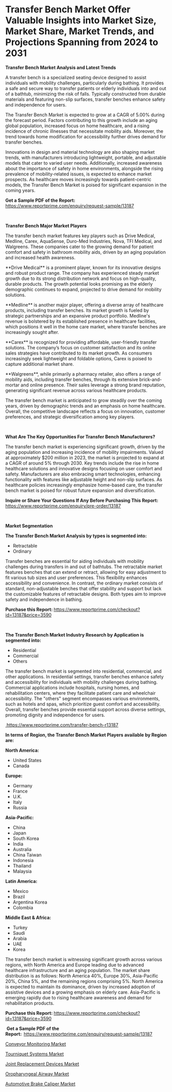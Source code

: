 <p><h1>Transfer Bench Market Offer Valuable Insights into Market Size, Market Share, Market Trends, and Projections Spanning from 2024 to 2031</h1></p><p><strong>Transfer Bench Market Analysis and Latest Trends</strong></p>
<p><p>A transfer bench is a specialized seating device designed to assist individuals with mobility challenges, particularly during bathing. It provides a safe and secure way to transfer patients or elderly individuals into and out of a bathtub, minimizing the risk of falls. Typically constructed from durable materials and featuring non-slip surfaces, transfer benches enhance safety and independence for users.</p><p>The Transfer Bench Market is expected to grow at a CAGR of 5.00% during the forecast period. Factors contributing to this growth include an aging global population, increased focus on home healthcare, and a rising incidence of chronic illnesses that necessitate mobility aids. Moreover, the trend towards home modification for accessibility further drives demand for transfer benches.</p><p>Innovations in design and material technology are also shaping market trends, with manufacturers introducing lightweight, portable, and adjustable models that cater to varied user needs. Additionally, increased awareness about the importance of safety in home environments, alongside the rising prevalence of mobility-related issues, is expected to enhance market prospects. As healthcare moves increasingly towards patient-centric models, the Transfer Bench Market is poised for significant expansion in the coming years.</p></p>
<p><strong>Get a Sample PDF of the Report:&nbsp;</strong> <a href="https://www.reportprime.com/enquiry/request-sample/13187?utm_campaign=11&utm_medium=2&utm_source=Github&utm_content=ia&utm_term=25122024&utm_id=transfer-bench">https://www.reportprime.com/enquiry/request-sample/13187</a></p>
<p>&nbsp;</p>
<p><strong>Transfer Bench Major Market Players</strong></p>
<p><p>The transfer bench market features key players such as Drive Medical, Medline, Carex, AquaSense, Duro-Med Industries, Nova, TFI Medical, and Walgreens. These companies cater to the growing demand for patient comfort and safety in bathroom mobility aids, driven by an aging population and increased health awareness.</p><p>**Drive Medical** is a prominent player, known for its innovative designs and robust product range. The company has experienced steady market growth due to its strong distribution network and focus on high-quality, durable products. The growth potential looks promising as the elderly demographic continues to expand, projected to drive demand for mobility solutions.</p><p>**Medline** is another major player, offering a diverse array of healthcare products, including transfer benches. Its market growth is fueled by strategic partnerships and an expansive product portfolio. Medline's revenue is bolstered by its established presence in healthcare facilities, which positions it well in the home care market, where transfer benches are increasingly sought after.</p><p>**Carex** is recognized for providing affordable, user-friendly transfer solutions. The company’s focus on customer satisfaction and its online sales strategies have contributed to its market growth. As consumers increasingly seek lightweight and foldable options, Carex is poised to capture additional market share.</p><p>**Walgreens**, while primarily a pharmacy retailer, also offers a range of mobility aids, including transfer benches, through its extensive brick-and-mortar and online presence. Their sales leverage a strong brand reputation, generating significant revenue across various healthcare products.</p><p>The transfer bench market is anticipated to grow steadily over the coming years, driven by demographic trends and an emphasis on home healthcare. Overall, the competitive landscape reflects a focus on innovation, customer preferences, and strategic diversification among key players.</p></p>
<p>&nbsp;</p>
<p><strong>What Are The Key Opportunities For Transfer Bench Manufacturers?</strong></p>
<p><p>The transfer bench market is experiencing significant growth, driven by the aging population and increasing incidence of mobility impairments. Valued at approximately $200 million in 2023, the market is projected to expand at a CAGR of around 5% through 2030. Key trends include the rise in home healthcare solutions and innovative designs focusing on user comfort and safety. Manufacturers are also embracing smart technologies, enhancing functionality with features like adjustable height and non-slip surfaces. As healthcare policies increasingly emphasize home-based care, the transfer bench market is poised for robust future expansion and diversification.</p></p>
<p><strong>Inquire or Share Your Questions If Any Before Purchasing This Report:</strong> <a href="https://www.reportprime.com/enquiry/pre-order/13187?utm_campaign=11&utm_medium=2&utm_source=Github&utm_content=ia&utm_term=25122024&utm_id=transfer-bench">https://www.reportprime.com/enquiry/pre-order/13187</a></p>
<p>&nbsp;</p>
<p><strong>Market Segmentation</strong></p>
<p><strong>The Transfer Bench Market Analysis by types is segmented into:</strong></p>
<p><ul><li>Retractable</li><li>Ordinary</li></ul></p>
<p><p>Transfer benches are essential for aiding individuals with mobility challenges during transfers in and out of bathtubs. The retractable market features benches that can extend or retract, allowing for easy adjustment to fit various tub sizes and user preferences. This flexibility enhances accessibility and convenience. In contrast, the ordinary market consists of standard, non-adjustable benches that offer stability and support but lack the customizable features of retractable designs. Both types aim to improve safety and independence in bathing.</p></p>
<p><strong>Purchase this Report:&nbsp;</strong><a href="https://www.reportprime.com/checkout?id=13187&price=3590&utm_campaign=11&utm_medium=2&utm_source=Github&utm_content=ia&utm_term=25122024&utm_id=transfer-bench">https://www.reportprime.com/checkout?id=13187&price=3590</a></p>
<p>&nbsp;</p>
<p><strong>The Transfer Bench Market Industry Research by Application is segmented into:</strong></p>
<p><ul><li>Residential</li><li>Commercial</li><li>Others</li></ul></p>
<p><p>The transfer bench market is segmented into residential, commercial, and other applications. In residential settings, transfer benches enhance safety and accessibility for individuals with mobility challenges during bathing. Commercial applications include hospitals, nursing homes, and rehabilitation centers, where they facilitate patient care and wheelchair accessibility. The "others" segment encompasses various environments, such as hotels and spas, which prioritize guest comfort and accessibility. Overall, transfer benches provide essential support across diverse settings, promoting dignity and independence for users.</p></p>
<p><a href="https://www.reportprime.com/transfer-bench-r13187?utm_campaign=11&utm_medium=2&utm_source=Github&utm_content=ia&utm_term=25122024&utm_id=transfer-bench">&nbsp;https://www.reportprime.com/transfer-bench-r13187</a></p>
<p><strong>In terms of Region, the Transfer Bench Market Players available by Region are:</strong></p>
<p>
    <p> <strong> North America: </strong>
        <ul>
            <li>United States</li>
            <li>Canada</li>
        </ul>
        </p> 
    <p> <strong> Europe: </strong>
        <ul>
            <li>Germany</li>
            <li>France</li>
            <li>U.K.</li>
            <li>Italy</li>
            <li>Russia</li>
        </ul>
        </p> 
    <p> <strong> Asia-Pacific: </strong>
        <ul>
            <li>China</li>
            <li>Japan</li>
            <li>South Korea</li>
            <li>India</li>
            <li>Australia</li>
            <li>China Taiwan</li>
            <li>Indonesia</li>
            <li>Thailand</li>
            <li>Malaysia</li>
        </ul>
        </p> 
    <p> <strong> Latin America: </strong>
        <ul>
            <li>Mexico</li>
            <li>Brazil</li>
            <li>Argentina Korea</li>
            <li>Colombia</li>
        </ul>
        </p> 
    <p> <strong> Middle East & Africa: </strong>
        <ul>
            <li>Turkey</li>
            <li>Saudi</li>
            <li>Arabia</li>
            <li>UAE</li>
            <li>Korea</li>
        </ul>
    </p>
    </p>
<p><p>The transfer bench market is witnessing significant growth across various regions, with North America and Europe leading due to advanced healthcare infrastructure and an aging population. The market share distribution is as follows: North America 40%, Europe 30%, Asia-Pacific 20%, China 5%, and the remaining regions comprising 5%. North America is expected to maintain its dominance, driven by increased adoption of assistive devices and a growing emphasis on elderly care. Asia-Pacific is emerging rapidly due to rising healthcare awareness and demand for rehabilitation products.</p></p>
<p><strong>Purchase this Report: </strong><a href="https://www.reportprime.com/checkout?id=13187&price=3590&utm_campaign=11&utm_medium=2&utm_source=Github&utm_content=ia&utm_term=25122024&utm_id=transfer-bench">https://www.reportprime.com/checkout?id=13187&price=3590</a></p>
<p>&nbsp;<strong>Get a Sample PDF of the Report:&nbsp;&nbsp;</strong><a href="https://www.reportprime.com/enquiry/request-sample/13187?utm_campaign=11&utm_medium=2&utm_source=Github&utm_content=ia&utm_term=25122024&utm_id=transfer-bench">https://www.reportprime.com/enquiry/request-sample/13187</a></p>
<p><strong></strong></p>
<p><p><a href="https://www.linkedin.com/pulse/forecasting-future-conveyor-monitoring-market-growth-127-9r6zf?utm_campaign=11&utm_medium=2&utm_source=Github&utm_content=ia&utm_term=25122024&utm_id=transfer-bench">Conveyor Monitoring Market</a></p><p><a href="https://www.linkedin.com/pulse/market-size-trends-tourniquet-systems-77-cagr-expected-from-2024-w8jsc?utm_campaign=11&utm_medium=2&utm_source=Github&utm_content=ia&utm_term=25122024&utm_id=transfer-bench">Tourniquet Systems Market</a></p><p><a href="https://github.com/gukenneth26571/Market-Research-Report-List-1/blob/main/joint-replacement-devices-market.md?utm_campaign=11&utm_medium=2&utm_source=Github&utm_content=ia&utm_term=25122024&utm_id=transfer-bench">Joint Replacement Devices Market</a></p><p><a href="https://github.com/ChiragRp1/Market-Research-Report-List-6/blob/main/oropharyngeal-airway-market.md?utm_campaign=11&utm_medium=2&utm_source=Github&utm_content=ia&utm_term=25122024&utm_id=transfer-bench">Oropharyngeal Airway Market</a></p><p><a href="https://www.linkedin.com/pulse/a-mkt-nova-vc8zf?utm_campaign=11&utm_medium=2&utm_source=Github&utm_content=ia&utm_term=25122024&utm_id=transfer-bench">Automotive Brake Caliper Market</a></p></p>